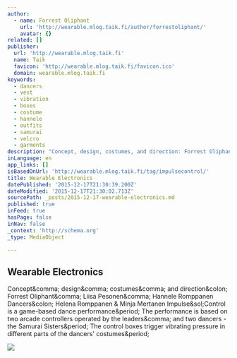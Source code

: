 ```yaml
---
author:
  - name: Forrest Oliphant
    url: 'http://wearable.mlog.taik.fi/author/forrestoliphant/'
    avatar: {}
related: []
publisher:
  url: 'http://wearable.mlog.taik.fi'
  name: Taik
  favicon: 'http://wearable.mlog.taik.fi/favicon.ico'
  domain: wearable.mlog.taik.fi
keywords:
  - dancers
  - vest
  - vibration
  - boxes
  - costume
  - hannele
  - outfits
  - samurai
  - velcro
  - garments
description: "Concept, design, costumes, and direction: Forrest Oliphant, Liisa Pesonen, Hannele Romppanen Dancers: Helena Romppanen & Minja Mertanen Impulse/Control is a game-based dance performance. The performance is based on two arcade controllers operated by the leaders, and two dancers - the Samurai Sisters. The control boxes trigger vibrating pressure in different parts of the dancers' costumes."
inLanguage: en
app_links: []
isBasedOnUrl: 'http://wearable.mlog.taik.fi/tag/impulsecontrol/'
title: Wearable Electronics
datePublished: '2015-12-17T21:30:39.200Z'
dateModified: '2015-12-17T21:30:02.713Z'
sourcePath: _posts/2015-12-17-wearable-electronics.md
published: true
inFeed: true
hasPage: false
inNav: false
_context: 'http://schema.org'
_type: MediaObject

---
```

<article style=""><h1>Wearable Electronics</h1><p>Concept&amp;comma; design&amp;comma; costumes&amp;comma; and direction&amp;colon; Forrest Oliphant&amp;comma; Liisa Pesonen&amp;comma; Hannele Romppanen Dancers&amp;colon; Helena Romppanen &amp; Minja Mertanen Impulse&amp;sol;Control is a game-based dance performance&amp;period; The performance is based on two arcade controllers operated by the leaders&amp;comma; and two dancers - the Samurai Sisters&amp;period; The control boxes trigger vibrating pressure in different parts of the dancers' costumes&amp;period;</p><img src="http://farm7.staticflickr.com/6108/6400372975_b57f264e7e_z.jpg" /></article>